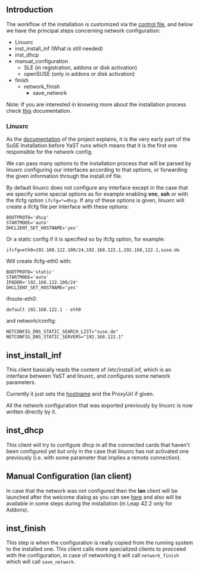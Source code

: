 ## Introduction

The workflow of the installation is customized via the [control
file](https://github.com/yast/yast-installation/blob/master/doc/control-file.md), 
and below we have the principal steps concerning network configuration:

  - Linuxrc
  - inst_install_inf (What is still needed)
  - inst_dhcp
  - manual_configuration 
    - SLE (in registration, addons or disk activation)
    - openSUSE (only in addons or disk activation)
  - finish 
    - network_finish
      - save_network

Note: If you are interested in knowing more about the installation process check 
[this](https://github.com/yast/yast-installation/blob/master/doc/installation_overview.md) 
documentation.

### Linuxrc 

As the [documentation](https://github.com/openSUSE/linuxrc) of the project 
explains, it is the very early part of the SuSE Installation before YaST runs
which means that it is the first one responsible for the network config.

We can pass many options to the installation process that will be parsed by
linuxrc configuring our interfaces according to that options, or forwarding
the given information through the install.inf file.

By default linuxrc does not configure any interface except in the case that we
specify some special options as for example enabling **vnc**, **ssh** or
with the ifcfg option `ifcfg=*=dhcp`. If any of these options is given, linuxrc
will create a ifcfg file per interface with these options:

```
BOOTPROTO='dhcp'
STARTMODE='auto'
DHCLIENT_SET_HOSTNAME='yes'
```

Or a static config if it is specified so by ifcfg option, for example:

```
ifcfg=eth0=192.168.122.100/24,192.168.122.1,192.168,122.1,suse.de
```

Will create ifcfg-eth0 with:
```
BOOTPROTO='static'
STARTMODE='auto'
IPADDR='192.168.122.100/24'
DHCLIENT_SET_HOSTNAME='yes'
```

ifroute-eth0:
```
default 192.168.122.1 - eth0
```

and network/config:
```
NETCONFIG_DNS_STATIC_SEARCH_LIST="suse.de"
NETCONFIG_DNS_STATIC_SERVERS="192.168.122.1"
```


## inst_install_inf

This client basically reads the content of /etc/install.inf, which is an
interface between YaST and linuxrc, and configures some network parameters.

Currently it just sets the
[hostname](https://github.com/openSUSE/linuxrc/blob/master/linuxrc_hostname.md) 
and the ProxyUrl if given. 

All the network configuration that was exported previously by linuxrc is now 
written directly by it.

## inst_dhcp

This client will try to configure dhcp in all the connected cards that haven't 
been configured yet but only in the case that linuxrc has not activated one
previously (i.e. with some parameter that implies a remote connection).

## Manual Configuration (lan client)

In case that the network was not configured then the **lan** client will be
launched after the welcome dialog as you can see
[here](https://www.suse.com/documentation/sled-12/singlehtml/book_sle_deployment/book_sle_deployment.html#sec.i.yast2.network) 
and also will be available in some steps during the installation (in Leap 42.2 
only for Addons).

## inst_finish

This step is when the configuration is really copied from the running
system to the installed one. This client calls more specialized clients to
procceed with the configuration, in case of networking it will call
`network_finish` which will call `save_network`.

